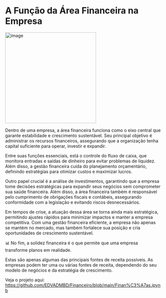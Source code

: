 # A Função da Área Financeira na Empresa

<img width="293" alt="image" src="https://github.com/user-attachments/assets/ae78383f-4c70-4158-9ef8-22aed9e5c8da" />


Dentro de uma empresa, a área financeira funciona como o eixo central que garante estabilidade e crescimento sustentável. Seu principal objetivo é administrar os recursos financeiros, assegurando que a organização tenha capital suficiente para operar, investir e expandir.

Entre suas funções essenciais, está o controle do fluxo de caixa, que monitora entradas e saídas de dinheiro para evitar problemas de liquidez. Além disso, a gestão financeira cuida do planejamento orçamentário, definindo estratégias para otimizar custos e maximizar lucros.

Outro papel crucial é a análise de investimentos, garantindo que a empresa tome decisões estratégicas para expandir seus negócios sem comprometer sua saúde financeira. Além disso, a área financeira também é responsável pelo cumprimento de obrigações fiscais e contábeis, assegurando conformidade com a legislação e evitando riscos desnecessários.

Em tempos de crise, a atuação dessa área se torna ainda mais estratégica, permitindo ajustes rápidos para minimizar impactos e manter a empresa competitiva. Com uma gestão financeira eficiente, a empresa não apenas se mantém no mercado, mas também fortalece sua posição e cria oportunidades de crescimento sustentável.

📊 No fim, a solidez financeira é o que permite que uma empresa transforme planos em realidade.

Estas são apenas algumas das principais fontes de receita possíveis. As empresas podem ter uma ou várias fontes de receita, dependendo do seu modelo de negócios e da estratégia de crescimento.

Veja o projeto aqui:
https://github.com/EDVADMBD/Financeiro/blob/main/Finan%C3%A7as.ipynb










